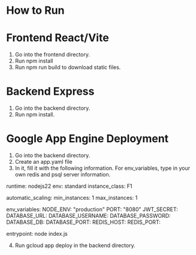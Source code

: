 # How to Run

# Frontend React/Vite

1. Go into the frontend directory.
2. Run npm install
3. Run npm run build to download static files.

# Backend Express

1. Go into the backend directory.
2. Run npm install.

# Google App Engine Deployment

1. Go into the backend directory.
2. Create an app.yaml file
3. In it, fill it with the following information. For env_variables, type in your own redis and psql server information.

runtime: nodejs22
env: standard
instance_class: F1

automatic_scaling:
  min_instances: 1
  max_instances: 1

env_variables:
  NODE_ENV: "production"
  PORT: "8080"
  JWT_SECRET: <insert>
  DATABASE_URL: <insert>
  DATABASE_USERNAME: <insert>
  DATABASE_PASSWORD: <insert>
  DATABASE_DB: <insert>
  DATABASE_PORT: <insert>
  REDIS_HOST: <insert>
  REDIS_PORT: <insert>

entrypoint: node index.js

4. Run gcloud app deploy in the backend directory.